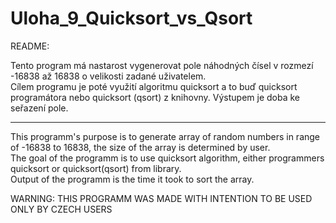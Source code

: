 # Uloha_9_Quicksort_vs_Qsort  
README:  
  
Tento program má nastarost vygenerovat pole náhodných čísel v rozmezí -16838 až 16838 o velikosti zadané uživatelem.  
Cílem programu je poté využití algoritmu quicksort a to buď quicksort programátora nebo quicksort (qsort) z knihovny. Výstupem je doba ke seřazení pole.  
  
-------------------------------------------
  
This programm's purpose is to generate array of random numbers in range of -16838 to 16838, the size of the array is determined by user.  
The goal of the programm is to use quicksort algorithm, either programmers quicksort or quicksort(qsort) from library.  
Output of the programm is the time it took to sort the array.   

WARNING: THIS PROGRAMM WAS MADE WITH INTENTION TO BE USED ONLY BY CZECH USERS
